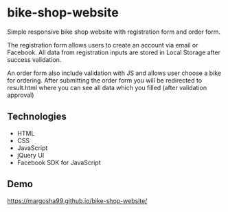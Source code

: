 # bike-shop-website

Simple responsive bike shop website with registration form and order form.

The registration form allows users to create an account via email or Facebook.
All data from registration inputs are stored in Local Storage after success validation.

An order form also include validation with JS and allows user choose a bike for ordering.
After submitting the order form you will be redirected to result.html where you can see all data which 
you filled (after validation approval)

## Technologies
* HTML
* CSS
* JavaScript
* jQuery UI
* Facebook SDK for JavaScript

## Demo
https://margosha99.github.io/bike-shop-website/

